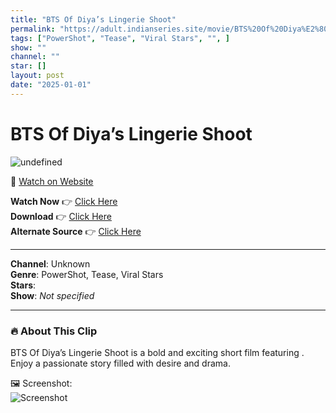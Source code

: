 ```yaml
---
title: "BTS Of Diya’s Lingerie Shoot"
permalink: "https://adult.indianseries.site/movie/BTS%20Of%20Diya%E2%80%99s%20Lingerie%20Shoot"
tags: ["PowerShot", "Tease", "Viral Stars", "", ]
show: ""
channel: ""
star: []
layout: post
date: "2025-01-01"
---
```


# BTS Of Diya’s Lingerie Shoot

![undefined](https://desisins.com/wp-content/uploads/2024/08/Diya-Chakraborty-DesiSins.com_.jpg)

🔗 [Watch on Website](https://adult.indianseries.site/movie/BTS%20Of%20Diya%E2%80%99s%20Lingerie%20Shoot)

**Watch Now** 👉 [Click Here](https://adult.indianseries.site/movie/BTS%20Of%20Diya%E2%80%99s%20Lingerie%20Shoot)  
**Download** 👉 [Click Here](https://adult.indianseries.site/movie/BTS%20Of%20Diya%E2%80%99s%20Lingerie%20Shoot)  
**Alternate Source** 👉 [Click Here](https://adult.indianseries.site/movie/BTS%20Of%20Diya%E2%80%99s%20Lingerie%20Shoot)

---

**Channel**: Unknown  
**Genre**: PowerShot, Tease, Viral Stars  
**Stars**:   
**Show**: *Not specified*

---

### 🔥 About This Clip

BTS Of Diya’s Lingerie Shoot is a bold and exciting short film featuring . Enjoy a passionate story filled with desire and drama.
 
🖼️ Screenshot:  
![Screenshot](https://desisins.com/wp-content/uploads/2024/08/Diya-Chakraborty-DesiSins.com_.jpg)
